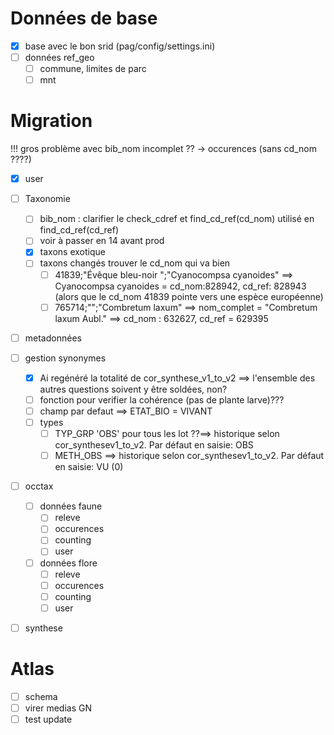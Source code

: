 # Données de base

- [x] base avec le bon srid (pag/config/settings.ini)
- [ ] données ref_geo
  - [ ] commune, limites de parc
  - [ ] mnt

# Migration 

!!! gros problème avec bib_nom incomplet ?? -> occurences (sans cd_nom ????)

- [x] user

- [ ] Taxonomie 
  - [ ] bib_nom : clarifier le check_cdref et find_cd_ref(cd_nom) utilisé en find_cd_ref(cd_ref) 
  - [ ] voir à passer en 14 avant prod
  - [x] taxons exotique
  - [ ] taxons changés trouver le cd_nom qui va bien
    - [ ] 41839;"Évêque bleu-noir ";"Cyanocompsa cyanoides" ==> Cyanocompsa cyanoides = cd_nom:828942, cd_ref: 828943 (alors que le cd_nom 41839 pointe vers une espèce européenne)
    - [ ] 765714;"";"Combretum laxum" ==> nom_complet = "Combretum laxum Aubl." ==> cd_nom : 632627, cd_ref = 629395
- [ ] metadonnées

- [ ] gestion synonymes 
  - [x] Ai regénéré la totalité de cor_synthese_v1_to_v2 ==> l'ensemble des autres questions soivent y être soldées, non?
  - [ ] fonction pour verifier la cohérence (pas de plante larve)??? 
  - [ ] champ par defaut ==> ETAT_BIO = VIVANT
  - [ ] types
    - [ ] TYP_GRP 'OBS' pour tous les lot ??==> historique selon cor_synthesev1_to_v2. Par défaut en saisie: OBS
    - [ ] METH_OBS ==> historique selon cor_synthesev1_to_v2. Par défaut en saisie: VU (0)

- [ ] occtax 
  - [ ] données faune
    - [ ] releve
    - [ ] occurences
    - [ ] counting
    - [ ] user
  - [ ] données flore
    - [ ] releve
    - [ ] occurences
    - [ ] counting
    - [ ] user

- [ ] synthese 
  
# Atlas

- [ ] schema
- [ ] virer medias GN
- [ ] test update